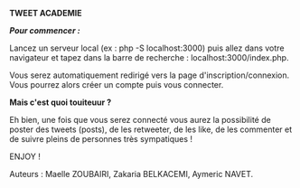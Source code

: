 **TWEET ACADEMIE**

***Pour commencer :***

Lancez un serveur local (ex : php -S localhost:3000) puis allez dans votre navigateur et tapez dans la barre de recherche : localhost:3000/index.php.

Vous serez automatiquement redirigé vers la page d'inscription/connexion. Vous pourrez alors créer un compte puis vous connecter.

**Mais c'est quoi touiteuur ?** 

Eh bien, une fois que vous serez connecté vous aurez la possibilité de poster des tweets (posts), de les retweeter, de les like, de les commenter et de suivre pleins de personnes très sympatiques ! 


ENJOY !

Auteurs : Maelle ZOUBAIRI, Zakaria BELKACEMI, Aymeric NAVET.